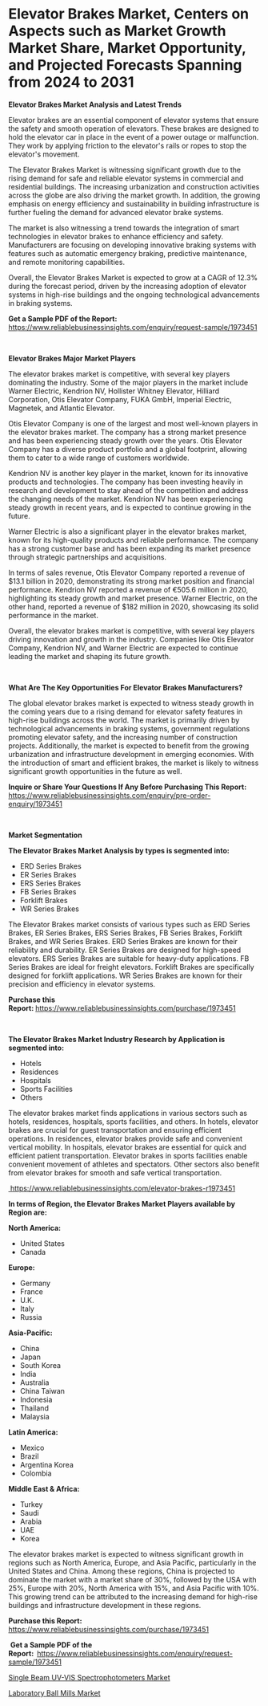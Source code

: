 <p><h1>Elevator Brakes Market, Centers on Aspects such as Market Growth Market Share, Market Opportunity, and Projected Forecasts Spanning from 2024 to 2031</h1></p><p><strong>Elevator Brakes Market Analysis and Latest Trends</strong></p>
<p><p>Elevator brakes are an essential component of elevator systems that ensure the safety and smooth operation of elevators. These brakes are designed to hold the elevator car in place in the event of a power outage or malfunction. They work by applying friction to the elevator's rails or ropes to stop the elevator's movement.</p><p>The Elevator Brakes Market is witnessing significant growth due to the rising demand for safe and reliable elevator systems in commercial and residential buildings. The increasing urbanization and construction activities across the globe are also driving the market growth. In addition, the growing emphasis on energy efficiency and sustainability in building infrastructure is further fueling the demand for advanced elevator brake systems.</p><p>The market is also witnessing a trend towards the integration of smart technologies in elevator brakes to enhance efficiency and safety. Manufacturers are focusing on developing innovative braking systems with features such as automatic emergency braking, predictive maintenance, and remote monitoring capabilities.</p><p>Overall, the Elevator Brakes Market is expected to grow at a CAGR of 12.3% during the forecast period, driven by the increasing adoption of elevator systems in high-rise buildings and the ongoing technological advancements in braking systems.</p></p>
<p><strong>Get a Sample PDF of the Report:&nbsp;</strong> <a href="https://www.reliablebusinessinsights.com/enquiry/request-sample/1973451">https://www.reliablebusinessinsights.com/enquiry/request-sample/1973451</a></p>
<p>&nbsp;</p>
<p><strong>Elevator Brakes Major Market Players</strong></p>
<p><p>The elevator brakes market is competitive, with several key players dominating the industry. Some of the major players in the market include Warner Electric, Kendrion NV, Hollister Whitney Elevator, Hilliard Corporation, Otis Elevator Company, FUKA GmbH, Imperial Electric, Magnetek, and Atlantic Elevator.</p><p>Otis Elevator Company is one of the largest and most well-known players in the elevator brakes market. The company has a strong market presence and has been experiencing steady growth over the years. Otis Elevator Company has a diverse product portfolio and a global footprint, allowing them to cater to a wide range of customers worldwide.</p><p>Kendrion NV is another key player in the market, known for its innovative products and technologies. The company has been investing heavily in research and development to stay ahead of the competition and address the changing needs of the market. Kendrion NV has been experiencing steady growth in recent years, and is expected to continue growing in the future.</p><p>Warner Electric is also a significant player in the elevator brakes market, known for its high-quality products and reliable performance. The company has a strong customer base and has been expanding its market presence through strategic partnerships and acquisitions.</p><p>In terms of sales revenue, Otis Elevator Company reported a revenue of $13.1 billion in 2020, demonstrating its strong market position and financial performance. Kendrion NV reported a revenue of €505.6 million in 2020, highlighting its steady growth and market presence. Warner Electric, on the other hand, reported a revenue of $182 million in 2020, showcasing its solid performance in the market.</p><p>Overall, the elevator brakes market is competitive, with several key players driving innovation and growth in the industry. Companies like Otis Elevator Company, Kendrion NV, and Warner Electric are expected to continue leading the market and shaping its future growth.</p></p>
<p>&nbsp;</p>
<p><strong>What Are The Key Opportunities For Elevator Brakes Manufacturers?</strong></p>
<p><p>The global elevator brakes market is expected to witness steady growth in the coming years due to a rising demand for elevator safety features in high-rise buildings across the world. The market is primarily driven by technological advancements in braking systems, government regulations promoting elevator safety, and the increasing number of construction projects. Additionally, the market is expected to benefit from the growing urbanization and infrastructure development in emerging economies. With the introduction of smart and efficient brakes, the market is likely to witness significant growth opportunities in the future as well.</p></p>
<p><strong>Inquire or Share Your Questions If Any Before Purchasing This Report:</strong> <a href="https://www.reliablebusinessinsights.com/enquiry/pre-order-enquiry/1973451">https://www.reliablebusinessinsights.com/enquiry/pre-order-enquiry/1973451</a></p>
<p>&nbsp;</p>
<p><strong>Market Segmentation</strong></p>
<p><strong>The Elevator Brakes Market Analysis by types is segmented into:</strong></p>
<p><ul><li>ERD Series Brakes</li><li>ER Series Brakes</li><li>ERS Series Brakes</li><li>FB Series Brakes</li><li>Forklift Brakes</li><li>WR Series Brakes</li></ul></p>
<p><p>The Elevator Brakes market consists of various types such as ERD Series Brakes, ER Series Brakes, ERS Series Brakes, FB Series Brakes, Forklift Brakes, and WR Series Brakes. ERD Series Brakes are known for their reliability and durability. ER Series Brakes are designed for high-speed elevators. ERS Series Brakes are suitable for heavy-duty applications. FB Series Brakes are ideal for freight elevators. Forklift Brakes are specifically designed for forklift applications. WR Series Brakes are known for their precision and efficiency in elevator systems.</p></p>
<p><strong>Purchase this Report:&nbsp;</strong><a href="https://www.reliablebusinessinsights.com/purchase/1973451">https://www.reliablebusinessinsights.com/purchase/1973451</a></p>
<p>&nbsp;</p>
<p><strong>The Elevator Brakes Market Industry Research by Application is segmented into:</strong></p>
<p><ul><li>Hotels</li><li>Residences</li><li>Hospitals</li><li>Sports Facilities</li><li>Others</li></ul></p>
<p><p>The elevator brakes market finds applications in various sectors such as hotels, residences, hospitals, sports facilities, and others. In hotels, elevator brakes are crucial for guest transportation and ensuring efficient operations. In residences, elevator brakes provide safe and convenient vertical mobility. In hospitals, elevator brakes are essential for quick and efficient patient transportation. Elevator brakes in sports facilities enable convenient movement of athletes and spectators. Other sectors also benefit from elevator brakes for smooth and safe vertical transportation.</p></p>
<p><a href="https://www.reliablebusinessinsights.com/elevator-brakes-r1973451">&nbsp;https://www.reliablebusinessinsights.com/elevator-brakes-r1973451</a></p>
<p><strong>In terms of Region, the Elevator Brakes Market Players available by Region are:</strong></p>
<p>
    <p> <strong> North America: </strong>
        <ul>
            <li>United States</li>
            <li>Canada</li>
        </ul>
        </p> 
    <p> <strong> Europe: </strong>
        <ul>
            <li>Germany</li>
            <li>France</li>
            <li>U.K.</li>
            <li>Italy</li>
            <li>Russia</li>
        </ul>
        </p> 
    <p> <strong> Asia-Pacific: </strong>
        <ul>
            <li>China</li>
            <li>Japan</li>
            <li>South Korea</li>
            <li>India</li>
            <li>Australia</li>
            <li>China Taiwan</li>
            <li>Indonesia</li>
            <li>Thailand</li>
            <li>Malaysia</li>
        </ul>
        </p> 
    <p> <strong> Latin America: </strong>
        <ul>
            <li>Mexico</li>
            <li>Brazil</li>
            <li>Argentina Korea</li>
            <li>Colombia</li>
        </ul>
        </p> 
    <p> <strong> Middle East & Africa: </strong>
        <ul>
            <li>Turkey</li>
            <li>Saudi</li>
            <li>Arabia</li>
            <li>UAE</li>
            <li>Korea</li>
        </ul>
    </p>
    </p>
<p><p>The elevator brakes market is expected to witness significant growth in regions such as North America, Europe, and Asia Pacific, particularly in the United States and China. Among these regions, China is projected to dominate the market with a market share of 30%, followed by the USA with 25%, Europe with 20%, North America with 15%, and Asia Pacific with 10%. This growing trend can be attributed to the increasing demand for high-rise buildings and infrastructure development in these regions.</p></p>
<p><strong>Purchase this Report: </strong><a href="https://www.reliablebusinessinsights.com/purchase/1973451">https://www.reliablebusinessinsights.com/purchase/1973451</a></p>
<p>&nbsp;<strong>Get a Sample PDF of the Report:&nbsp;&nbsp;</strong><a href="https://www.reliablebusinessinsights.com/enquiry/request-sample/1973451">https://www.reliablebusinessinsights.com/enquiry/request-sample/1973451</a></p>
<p><strong></strong></p>
<p><p><a href="https://view.publitas.com/reportprime-1/global-single-beam-uv-vis-spectrophotometers-market-trends-insights-into-growth-opportunities-and-challenges-forecasted-from-2024-to-2031/">Single Beam UV-VIS Spectrophotometers Market</a></p><p><a href="https://github.com/gdfhhhj/Market-Research-Report-List-5/blob/main/laboratory-ball-mills-market.md">Laboratory Ball Mills Market</a></p></p>